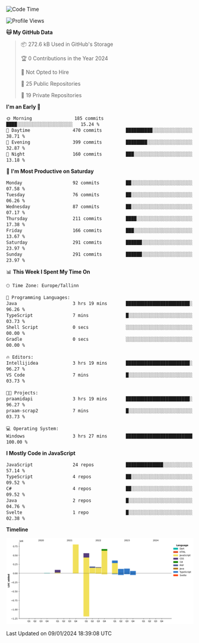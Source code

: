 <!--START_SECTION:waka-->
![Code Time](http://img.shields.io/badge/Code%20Time-584%20hrs%2030%20mins-blue)

![Profile Views](http://img.shields.io/badge/Profile%20Views-42-blue)

**🐱 My GitHub Data** 

> 📦 272.6 kB Used in GitHub's Storage 
 > 
> 🏆 0 Contributions in the Year 2024
 > 
> 🚫 Not Opted to Hire
 > 
> 📜 25 Public Repositories 
 > 
> 🔑 19 Private Repositories 
 > 
**I'm an Early 🐤** 

```text
🌞 Morning                185 commits         ████░░░░░░░░░░░░░░░░░░░░░   15.24 % 
🌆 Daytime                470 commits         ██████████░░░░░░░░░░░░░░░   38.71 % 
🌃 Evening                399 commits         ████████░░░░░░░░░░░░░░░░░   32.87 % 
🌙 Night                  160 commits         ███░░░░░░░░░░░░░░░░░░░░░░   13.18 % 
```
📅 **I'm Most Productive on Saturday** 

```text
Monday                   92 commits          ██░░░░░░░░░░░░░░░░░░░░░░░   07.58 % 
Tuesday                  76 commits          ██░░░░░░░░░░░░░░░░░░░░░░░   06.26 % 
Wednesday                87 commits          ██░░░░░░░░░░░░░░░░░░░░░░░   07.17 % 
Thursday                 211 commits         ████░░░░░░░░░░░░░░░░░░░░░   17.38 % 
Friday                   166 commits         ███░░░░░░░░░░░░░░░░░░░░░░   13.67 % 
Saturday                 291 commits         ██████░░░░░░░░░░░░░░░░░░░   23.97 % 
Sunday                   291 commits         ██████░░░░░░░░░░░░░░░░░░░   23.97 % 
```


📊 **This Week I Spent My Time On** 

```text
🕑︎ Time Zone: Europe/Tallinn

💬 Programming Languages: 
Java                     3 hrs 19 mins       ████████████████████████░   96.26 % 
TypeScript               7 mins              █░░░░░░░░░░░░░░░░░░░░░░░░   03.73 % 
Shell Script             0 secs              ░░░░░░░░░░░░░░░░░░░░░░░░░   00.00 % 
Gradle                   0 secs              ░░░░░░░░░░░░░░░░░░░░░░░░░   00.00 % 

🔥 Editors: 
Intellijidea             3 hrs 19 mins       ████████████████████████░   96.27 % 
VS Code                  7 mins              █░░░░░░░░░░░░░░░░░░░░░░░░   03.73 % 

🐱‍💻 Projects: 
praamidapi               3 hrs 19 mins       ████████████████████████░   96.27 % 
praam-scrap2             7 mins              █░░░░░░░░░░░░░░░░░░░░░░░░   03.73 % 

💻 Operating System: 
Windows                  3 hrs 27 mins       █████████████████████████   100.00 % 
```

**I Mostly Code in JavaScript** 

```text
JavaScript               24 repos            ██████████████░░░░░░░░░░░   57.14 % 
TypeScript               4 repos             ██░░░░░░░░░░░░░░░░░░░░░░░   09.52 % 
C#                       4 repos             ██░░░░░░░░░░░░░░░░░░░░░░░   09.52 % 
Java                     2 repos             █░░░░░░░░░░░░░░░░░░░░░░░░   04.76 % 
Svelte                   1 repo              █░░░░░░░░░░░░░░░░░░░░░░░░   02.38 % 
```



**Timeline**

![Lines of Code chart](https://raw.githubusercontent.com/Piilu/Piilu/main/assets/bar_graph.png)


 Last Updated on 09/01/2024 18:39:08 UTC
<!--END_SECTION:waka-->